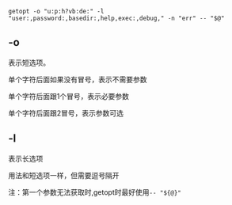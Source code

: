 ```
getopt -o "u:p:h?vb:de:" -l "user:,password:,basedir:,help,exec:,debug," -n "err" -- "$@"
```

## -o

表示短选项。

单个字符后面如果没有冒号，表示不需要参数

单个字符后面跟1个冒号，表示必要参数

单个字符后面跟2冒号，表示参数可选

## -l

表示长选项

用法和短选项一样，但需要逗号隔开

注：第一个参数无法获取时,getopt时最好使用`-- "${@}"`


